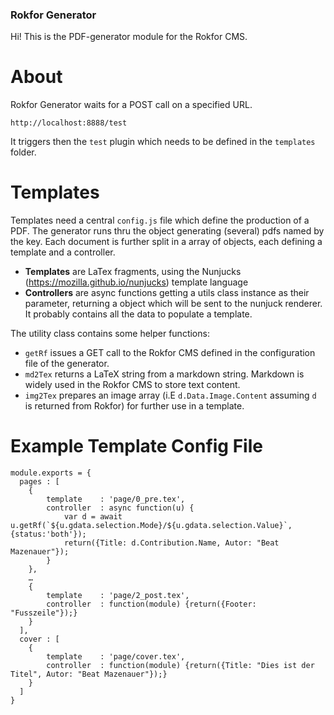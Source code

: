 ### Rokfor Generator

Hi! This is the PDF-generator module for the Rokfor CMS. 

# About

Rokfor Generator waits for a POST call on a specified URL.

`http://localhost:8888/test`

It triggers then the `test` plugin which needs to be defined in the `templates` folder.

# Templates

Templates need a central `config.js` file which define the production of a PDF. The generator runs thru the object generating (several) pdfs named by the key. Each document is further split in a array of objects, each defining a template and a controller.

- **Templates** are LaTex fragments, using the Nunjucks (https://mozilla.github.io/nunjucks) template language
- **Controllers** are async functions getting a utils class instance as their parameter, returning a object which will be sent to the nunjuck renderer. It probably contains all the data to populate a template.

The utility class contains some helper functions:

- `getRf` issues a GET call to the Rokfor CMS defined in the configuration file of the generator.
- `md2Tex` returns a LaTeX string from a markdown string. Markdown is widely used in the Rokfor CMS to store text content.
- `img2Tex` prepares an image array (i.E `d.Data.Image.Content` assuming `d` is returned from Rokfor) for further use in a template.

# Example Template Config File

    module.exports = {
      pages : [
    	{
    		template    : 'page/0_pre.tex',
    		controller  : async function(u) {
    			var d = await u.getRf(`${u.gdata.selection.Mode}/${u.gdata.selection.Value}`, {status:'both'});
    			return({Title: d.Contribution.Name, Autor: "Beat Mazenauer"});
    		}
    	},
    	…
    	{
    		template    : 'page/2_post.tex',
    		controller  : function(module) {return({Footer: "Fusszeile"});}
    	}
      ],
      cover : [
    	{
    		template    : 'page/cover.tex',
    		controller  : function(module) {return({Title: "Dies ist der Titel", Autor: "Beat Mazenauer"});}
    	}
      ]  
    }

